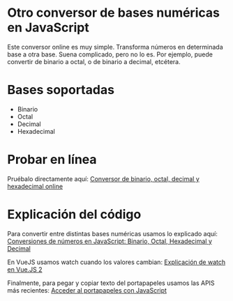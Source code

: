 # Otro conversor de bases numéricas en JavaScript
Este conversor online es muy simple. Transforma números en determinada base a otra base. Suena complicado, pero no lo es.
Por ejemplo, puede convertir de binario a octal, o de binario a decimal, etcétera.
# Bases soportadas
- Binario
- Octal
- Decimal
- Hexadecimal

# Probar en línea
Pruébalo directamente aquí: [Conversor de binario, octal, decimal y hexadecimal online](https://www.parzibyte.me/apps/conversor_bases/)

# Explicación del código
Para convertir entre distintas bases numéricas usamos lo explicado aquí: [ Conversiones de números en JavaScript: Binario, Octal, Hexadecimal y Decimal](https://parzibyte.me/blog/2018/11/04/conversiones-numeros-javascript-binario-octal-hexadecimal-decimal/)

En VueJS usamos watch cuando los valores cambian: [Explicación de watch en Vue.JS 2](https://parzibyte.me/blog/2018/11/05/watch-vue-js-2/)

Finalmente, para pegar y copiar texto del portapapeles usamos las APIS más recientes: [Acceder al portapapeles con JavaScript](https://parzibyte.me/blog/2018/08/24/acceder-al-portapapeles-con-javascript/)
